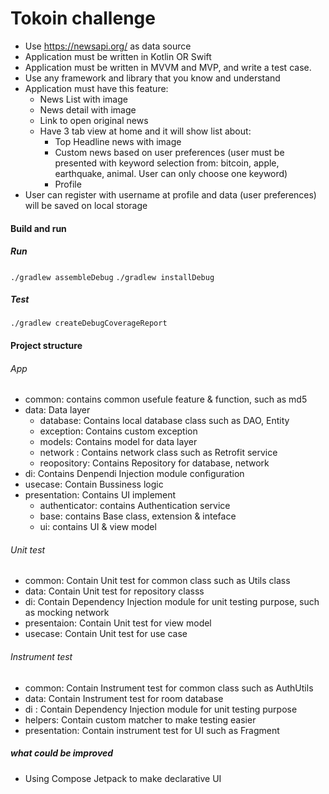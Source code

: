 # Tokoin challenge

- Use https://newsapi.org/ as data source
- Application must be written in Kotlin OR Swift
-  Application must be written in MVVM and MVP, and write a test case.
- Use any framework and library that you know and understand
- Application must have this feature:
    - News List with image
    - News detail with image
    - Link to open original news
    - Have 3 tab view at home and it will show list about:
        - Top Headline news with image
        - Custom news based on user preferences (user must be presented with keyword selection from: bitcoin, apple, earthquake, animal. User can only choose one keyword)
        - Profile
- User can register with username at profile and data (user preferences) will be saved on local storage

#### Build and run
##### Run
``
./gradlew assembleDebug
``
``
./gradlew installDebug
``

##### Test
``
./gradlew createDebugCoverageReport
``

#### Project structure

###### App

- common: contains common usefule feature & function, such as md5
- data: Data layer
    - database: Contains local database class such as DAO, Entity
    - exception: Contains custom exception
    - models: Contains model for data layer
    - network : Contains network class such as Retrofit service
    - reopository: Contains Repository for database, network
- di: Contains Denpendi Injection module configuration 
- usecase: Contain Bussiness logic
- presentation: Contains UI implement
    - authenticator: contains Authentication service
    - base: contains Base class, extension & inteface
    - ui: contains UI & view model
###### Unit test
- common: Contain Unit test for common class such as Utils class
- data: Contain Unit test for repository classs
- di: Contain Dependency Injection module for unit testing purpose, such as mocking network
- presentaion: Contain Unit test for view model
- usecase: Contain Unit test for use case
###### Instrument test
- common: Contain Instrument test for common class such as AuthUtils
- data: Contain Instrument test for room database
- di : Contain Dependency Injection module for unit testing purpose
- helpers: Contain custom matcher to make testing easier
- presentation: Contain instrument test for UI such as Fragment

##### what could be improved
- Using Compose Jetpack to make declarative UI

